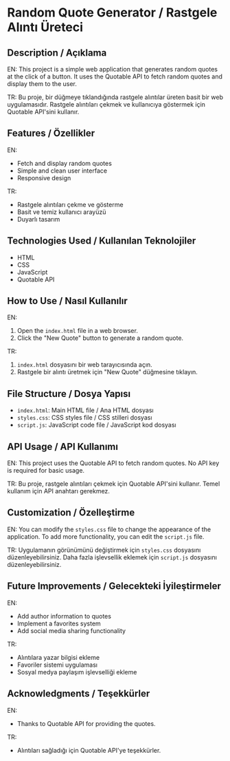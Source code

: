 # Random Quote Generator / Rastgele Alıntı Üreteci

## Description / Açıklama

EN: This project is a simple web application that generates random quotes at the click of a button. It uses the Quotable API to fetch random quotes and display them to the user.

TR: Bu proje, bir düğmeye tıklandığında rastgele alıntılar üreten basit bir web uygulamasıdır. Rastgele alıntıları çekmek ve kullanıcıya göstermek için Quotable API'sini kullanır.

## Features / Özellikler

EN:
- Fetch and display random quotes
- Simple and clean user interface
- Responsive design

TR:
- Rastgele alıntıları çekme ve gösterme
- Basit ve temiz kullanıcı arayüzü
- Duyarlı tasarım

## Technologies Used / Kullanılan Teknolojiler

- HTML
- CSS
- JavaScript
- Quotable API

## How to Use / Nasıl Kullanılır

EN:
1. Open the `index.html` file in a web browser.
2. Click the "New Quote" button to generate a random quote.

TR:
1. `index.html` dosyasını bir web tarayıcısında açın.
2. Rastgele bir alıntı üretmek için "New Quote" düğmesine tıklayın.

## File Structure / Dosya Yapısı

- `index.html`: Main HTML file / Ana HTML dosyası
- `styles.css`: CSS styles file / CSS stilleri dosyası
- `script.js`: JavaScript code file / JavaScript kod dosyası

## API Usage / API Kullanımı

EN: This project uses the Quotable API to fetch random quotes. No API key is required for basic usage.

TR: Bu proje, rastgele alıntıları çekmek için Quotable API'sini kullanır. Temel kullanım için API anahtarı gerekmez.

## Customization / Özelleştirme

EN: You can modify the `styles.css` file to change the appearance of the application. To add more functionality, you can edit the `script.js` file.

TR: Uygulamanın görünümünü değiştirmek için `styles.css` dosyasını düzenleyebilirsiniz. Daha fazla işlevsellik eklemek için `script.js` dosyasını düzenleyebilirsiniz.

## Future Improvements / Gelecekteki İyileştirmeler

EN:
- Add author information to quotes
- Implement a favorites system
- Add social media sharing functionality

TR:
- Alıntılara yazar bilgisi ekleme
- Favoriler sistemi uygulaması
- Sosyal medya paylaşım işlevselliği ekleme

## Acknowledgments / Teşekkürler

EN:
- Thanks to Quotable API for providing the quotes.

TR:
- Alıntıları sağladığı için Quotable API'ye teşekkürler.
